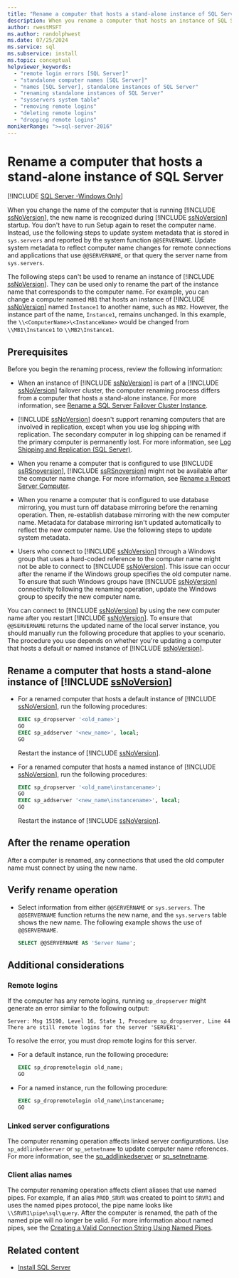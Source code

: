 ```yaml
---
title: "Rename a computer that hosts a stand-alone instance of SQL Server"
description: When you rename a computer that hosts an instance of SQL Server, update the system metadata stored in sys.servers.
author: rwestMSFT
ms.author: randolphwest
ms.date: 07/25/2024
ms.service: sql
ms.subservice: install
ms.topic: conceptual
helpviewer_keywords:
  - "remote login errors [SQL Server]"
  - "standalone computer names [SQL Server]"
  - "names [SQL Server], standalone instances of SQL Server"
  - "renaming standalone instances of SQL Server"
  - "sysservers system table"
  - "removing remote logins"
  - "deleting remote logins"
  - "dropping remote logins"
monikerRange: ">=sql-server-2016"
---
```

# Rename a computer that hosts a stand-alone instance of SQL Server

[!INCLUDE [SQL Server -Windows Only](../../includes/applies-to-version/sql-windows-only.md)]

When you change the name of the computer that is running [!INCLUDE [ssNoVersion](../../includes/ssnoversion-md.md)], the new name is recognized during [!INCLUDE [ssNoVersion](../../includes/ssnoversion-md.md)] startup. You don't have to run Setup again to reset the computer name. Instead, use the following steps to update system metadata that is stored in `sys.servers` and reported by the system function `@@SERVERNAME`. Update system metadata to reflect computer name changes for remote connections and applications that use `@@SERVERNAME`, or that query the server name from `sys.servers`.

The following steps can't be used to rename an instance of [!INCLUDE [ssNoVersion](../../includes/ssnoversion-md.md)]. They can be used only to rename the part of the instance name that corresponds to the computer name. For example, you can change a computer named `MB1` that hosts an instance of [!INCLUDE [ssNoVersion](../../includes/ssnoversion-md.md)] named `Instance1` to another name, such as `MB2`. However, the instance part of the name, `Instance1`, remains unchanged. In this example, the `\\<ComputerName>\<InstanceName>` would be changed from `\\MB1\Instance1` to `\\MB2\Instance1`.

## Prerequisites

Before you begin the renaming process, review the following information:

- When an instance of [!INCLUDE [ssNoVersion](../../includes/ssnoversion-md.md)] is part of a [!INCLUDE [ssNoVersion](../../includes/ssnoversion-md.md)] failover cluster, the computer renaming process differs from a computer that hosts a stand-alone instance. For more information, see [Rename a SQL Server Failover Cluster Instance](../../sql-server/failover-clusters/install/rename-a-sql-server-failover-cluster-instance.md).

- [!INCLUDE [ssNoVersion](../../includes/ssnoversion-md.md)] doesn't support renaming computers that are involved in replication, except when you use log shipping with replication. The secondary computer in log shipping can be renamed if the primary computer is permanently lost. For more information, see [Log Shipping and Replication (SQL Server)](../log-shipping/log-shipping-and-replication-sql-server.md).

- When you rename a computer that is configured to use [!INCLUDE [ssRSnoversion](../../includes/ssrsnoversion-md.md)], [!INCLUDE [ssRSnoversion](../../includes/ssrsnoversion-md.md)] might not be available after the computer name change. For more information, see [Rename a Report Server Computer](../../reporting-services/report-server/rename-a-report-server-computer.md).

- When you rename a computer that is configured to use database mirroring, you must turn off database mirroring before the renaming operation. Then, re-establish database mirroring with the new computer name. Metadata for database mirroring isn't updated automatically to reflect the new computer name. Use the following steps to update system metadata.

- Users who connect to [!INCLUDE [ssNoVersion](../../includes/ssnoversion-md.md)] through a Windows group that uses a hard-coded reference to the computer name might not be able to connect to [!INCLUDE [ssNoVersion](../../includes/ssnoversion-md.md)]. This issue can occur after the rename if the Windows group specifies the old computer name. To ensure that such Windows groups have [!INCLUDE [ssNoVersion](../../includes/ssnoversion-md.md)] connectivity following the renaming operation, update the Windows group to specify the new computer name.

You can connect to [!INCLUDE [ssNoVersion](../../includes/ssnoversion-md.md)] by using the new computer name after you restart [!INCLUDE [ssNoVersion](../../includes/ssnoversion-md.md)]. To ensure that `@@SERVERNAME` returns the updated name of the local server instance, you should manually run the following procedure that applies to your scenario. The procedure you use depends on whether you're updating a computer that hosts a default or named instance of [!INCLUDE [ssNoVersion](../../includes/ssnoversion-md.md)].

## Rename a computer that hosts a stand-alone instance of [!INCLUDE [ssNoVersion](../../includes/ssnoversion-md.md)]

- For a renamed computer that hosts a default instance of [!INCLUDE [ssNoVersion](../../includes/ssnoversion-md.md)], run the following procedures:

  ```sql
  EXEC sp_dropserver '<old_name>';
  GO
  EXEC sp_addserver '<new_name>', local;
  GO
  ```

  Restart the instance of [!INCLUDE [ssNoVersion](../../includes/ssnoversion-md.md)].

- For a renamed computer that hosts a named instance of [!INCLUDE [ssNoVersion](../../includes/ssnoversion-md.md)], run the following procedures:

  ```sql
  EXEC sp_dropserver '<old_name\instancename>';
  GO
  EXEC sp_addserver '<new_name\instancename>', local;
  GO
  ```

  Restart the instance of [!INCLUDE [ssNoVersion](../../includes/ssnoversion-md.md)].

## After the rename operation

After a computer is renamed, any connections that used the old computer name must connect by using the new name.

## Verify rename operation

- Select information from either `@@SERVERNAME` or `sys.servers`. The `@@SERVERNAME` function returns the new name, and the `sys.servers` table shows the new name. The following example shows the use of `@@SERVERNAME`.

  ```sql
  SELECT @@SERVERNAME AS 'Server Name';
  ```

## Additional considerations

### Remote logins

If the computer has any remote logins, running `sp_dropserver` might generate an error similar to the following output:

```output
Server: Msg 15190, Level 16, State 1, Procedure sp_dropserver, Line 44 There are still remote logins for the server 'SERVER1'.
```

To resolve the error, you must drop remote logins for this server.

- For a default instance, run the following procedure:

  ```sql
  EXEC sp_dropremotelogin old_name;
  GO
  ```

- For a named instance, run the following procedure:

  ```sql
  EXEC sp_dropremotelogin old_name\instancename;
  GO
  ```

### Linked server configurations

The computer renaming operation affects linked server configurations. Use `sp_addlinkedserver` or `sp_setnetname` to update computer name references. For more information, see the [sp_addlinkedserver](../../relational-databases/system-stored-procedures/sp-addlinkedserver-transact-sql.md) or [sp_setnetname](../../relational-databases/system-stored-procedures/sp-setnetname-transact-sql.md).

### Client alias names

The computer renaming operation affects client aliases that use named pipes. For example, if an alias `PROD_SRVR` was created to point to `SRVR1` and uses the named pipes protocol, the pipe name looks like `\\SRVR1\pipe\sql\query`. After the computer is renamed, the path of the named pipe will no longer be valid. For more information about named pipes, see the [Creating a Valid Connection String Using Named Pipes](/previous-versions/sql/sql-server-2008/ms189307(v=sql.100)).

## Related content

- [Install SQL Server](install-sql-server.md)
